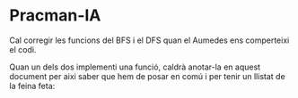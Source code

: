 # Pracman-IA

Cal corregir les funcions del BFS i el DFS quan el Aumedes ens comperteixi el codi.

Quan un dels dos implementi una funció, caldrà anotar-la en aquest document per aixi saber que hem de posar en comú i per tenir un llistat de la feina feta:
